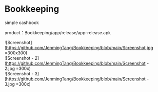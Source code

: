 # Bookkeeping
 simple cashbook

product：Bookkeeping/app/release/app-release.apk

![Screenshot](https://github.com/JenmingTang/Bookkeeping/blob/main/Screenshot.jpg =300x300)  
![Screenshot - 2](https://github.com/JenmingTang/Bookkeeping/blob/main/Screenshot - 2.jpg =300x)  
![Screenshot - 3](https://github.com/JenmingTang/Bookkeeping/blob/main/Screenshot - 3.jpg =300x)
